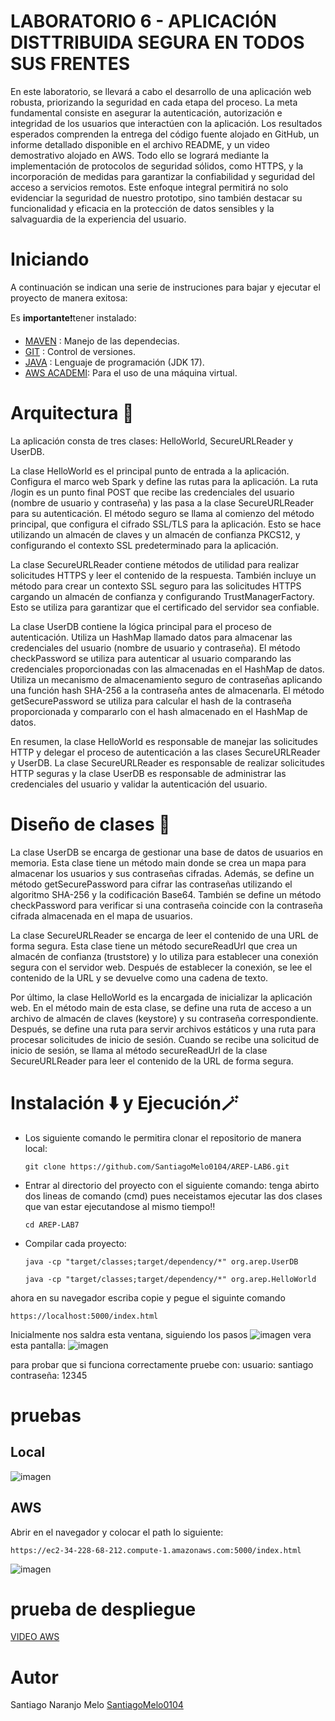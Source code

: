 # LABORATORIO 6 - APLICACIÓN DISTTRIBUIDA SEGURA EN TODOS SUS FRENTES

En este laboratorio, se llevará a cabo el desarrollo de una aplicación web robusta, priorizando la seguridad en cada etapa del proceso. La meta fundamental consiste en asegurar la autenticación, autorización e integridad de los usuarios que interactúen con la aplicación. Los resultados esperados comprenden la entrega del código fuente alojado en GitHub, un informe detallado disponible en el archivo README, y un video demostrativo alojado en AWS. Todo ello se logrará mediante la implementación de protocolos de seguridad sólidos, como HTTPS, y la incorporación de medidas para garantizar la confiabilidad y seguridad del acceso a servicios remotos. Este enfoque integral permitirá no solo evidenciar la seguridad de nuestro prototipo, sino también destacar su funcionalidad y eficacia en la protección de datos sensibles y la salvaguardia de la experiencia del usuario.
# Iniciando 
A continuación se indican una serie de instruciones para bajar y ejecutar el proyecto de manera exitosa:

Es **importante**❗tener instalado: 
- [MAVEN](https://maven.apache.org) : Manejo de las dependecias. 
- [GIT](https://git-scm.com) : Control de versiones.
- [JAVA](https://www.java.com/es/) : Lenguaje de programación (JDK 17).
- [AWS ACADEMI](https://awsacademy.instructure.com/): Para el uso de una máquina virtual.
# Arquitectura 📄 
La aplicación consta de tres clases: HelloWorld, SecureURLReader y UserDB.

La clase HelloWorld es el principal punto de entrada a la aplicación. Configura el marco web Spark y define las rutas para la aplicación. La ruta /login es un punto final POST que recibe las credenciales del usuario (nombre de usuario y contraseña) y las pasa a la clase SecureURLReader para su autenticación. El método seguro se llama al comienzo del método principal, que configura el cifrado SSL/TLS para la aplicación. Esto se hace utilizando un almacén de claves y un almacén de confianza PKCS12, y configurando el contexto SSL predeterminado para la aplicación.

La clase SecureURLReader contiene métodos de utilidad para realizar solicitudes HTTPS y leer el contenido de la respuesta. También incluye un método para crear un contexto SSL seguro para las solicitudes HTTPS cargando un almacén de confianza y configurando TrustManagerFactory. Esto se utiliza para garantizar que el certificado del servidor sea confiable.

La clase UserDB contiene la lógica principal para el proceso de autenticación. Utiliza un HashMap llamado datos para almacenar las credenciales del usuario (nombre de usuario y contraseña). El método checkPassword se utiliza para autenticar al usuario comparando las credenciales proporcionadas con las almacenadas en el HashMap de datos. Utiliza un mecanismo de almacenamiento seguro de contraseñas aplicando una función hash SHA-256 a la contraseña antes de almacenarla. El método getSecurePassword se utiliza para calcular el hash de la contraseña proporcionada y compararlo con el hash almacenado en el HashMap de datos.

En resumen, la clase HelloWorld es responsable de manejar las solicitudes HTTP y delegar el proceso de autenticación a las clases SecureURLReader y UserDB. La clase SecureURLReader es responsable de realizar solicitudes HTTP seguras y la clase UserDB es responsable de administrar las credenciales del usuario y validar la autenticación del usuario.

 # Diseño de clases 📝
La clase UserDB se encarga de gestionar una base de datos de usuarios en memoria. Esta clase tiene un método main donde se crea un mapa para almacenar los usuarios y sus contraseñas cifradas. Además, se define un método getSecurePassword para cifrar las contraseñas utilizando el algoritmo SHA-256 y la codificación Base64. También se define un método checkPassword para verificar si una contraseña coincide con la contraseña cifrada almacenada en el mapa de usuarios.

La clase SecureURLReader se encarga de leer el contenido de una URL de forma segura. Esta clase tiene un método secureReadUrl que crea un almacén de confianza (truststore) y lo utiliza para establecer una conexión segura con el servidor web. Después de establecer la conexión, se lee el contenido de la URL y se devuelve como una cadena de texto.

Por último, la clase HelloWorld es la encargada de inicializar la aplicación web. En el método main de esta clase, se define una ruta de acceso a un archivo de almacén de claves (keystore) y su contraseña correspondiente. Después, se define una ruta para servir archivos estáticos y una ruta para procesar solicitudes de inicio de sesión. Cuando se recibe una solicitud de inicio de sesión, se llama al método secureReadUrl de la clase SecureURLReader para leer el contenido de la URL de forma segura.

# Instalación ⬇️ y Ejecución🪄

* Los siguiente comando le permitira clonar el repositorio de manera local:
  ~~~
  git clone https://github.com/SantiagoMelo0104/AREP-LAB6.git
  ~~~
* Entrar al directorio del proyecto con el siguiente comando:
  tenga abirto dos lineas de comando (cmd) pues neceistamos ejecutar las dos clases que van estar ejecutandose al mismo tiempo‼️
   ~~~
   cd AREP-LAB7
   ~~~
* Compilar cada proyecto:
  
  ~~~
  java -cp "target/classes;target/dependency/*" org.arep.UserDB
  ~~~
  ~~~
  java -cp "target/classes;target/dependency/*" org.arep.HelloWorld
  ~~~
ahora en su navegador escriba copie y pegue el siguinte comando 
~~~
https://localhost:5000/index.html
~~~
Inicialmente nos saldra esta ventana, siguiendo los pasos
![imagen](https://github.com/SantiagoMelo0104/AREP-LAB7/assets/123812833/9fc41570-5843-4889-a0f2-70a56ec931b7)
vera esta pantalla:
![imagen](https://github.com/SantiagoMelo0104/AREP-LAB7/assets/123812833/186fee41-f758-429d-925f-b387c75c278c)

para probar que si funciona correctamente pruebe con:
usuario: santiago
contraseña: 12345

# pruebas
## Local
![imagen](https://github.com/SantiagoMelo0104/AREP-LAB7/assets/123812833/973cfad3-a982-4032-8305-1a4a4699a9ee)

## AWS
Abrir en el navegador y colocar el path lo siguiente: 
~~~
https://ec2-34-228-68-212.compute-1.amazonaws.com:5000/index.html
~~~
![imagen](https://github.com/SantiagoMelo0104/AREP-LAB7/assets/123812833/116dabbe-7f7e-4f74-8904-396029dd5277)

# prueba de despliegue
  [VIDEO AWS](https://youtu.be/9-EW-EMRNCM) 






# Autor 
Santiago Naranjo Melo [SantiagoMelo0104](https://github.com/SantiagoMelo0104)
